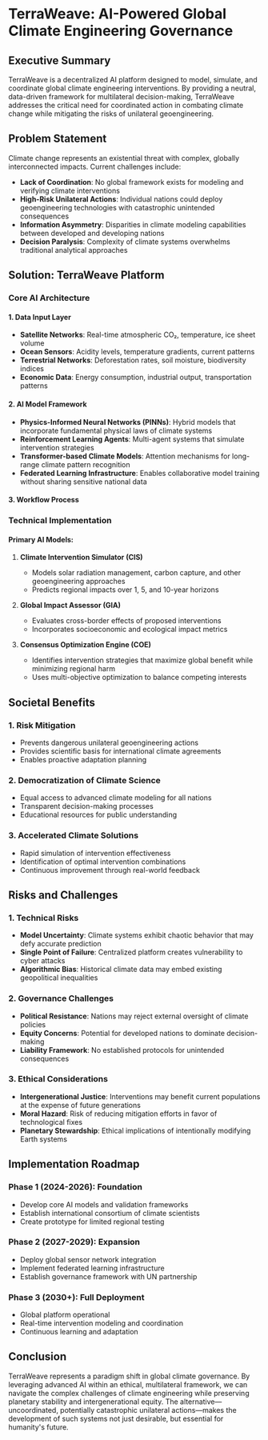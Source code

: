 # TerraWeave: AI-Powered Global Climate Engineering Governance

## Executive Summary

TerraWeave is a decentralized AI platform designed to model, simulate, and coordinate global climate engineering interventions. By providing a neutral, data-driven framework for multilateral decision-making, TerraWeave addresses the critical need for coordinated action in combating climate change while mitigating the risks of unilateral geoengineering.

## Problem Statement

Climate change represents an existential threat with complex, globally interconnected impacts. Current challenges include:

- **Lack of Coordination**: No global framework exists for modeling and verifying climate interventions
- **High-Risk Unilateral Actions**: Individual nations could deploy geoengineering technologies with catastrophic unintended consequences
- **Information Asymmetry**: Disparities in climate modeling capabilities between developed and developing nations
- **Decision Paralysis**: Complexity of climate systems overwhelms traditional analytical approaches

## Solution: TerraWeave Platform

### Core AI Architecture

#### 1. **Data Input Layer**
- **Satellite Networks**: Real-time atmospheric CO₂, temperature, ice sheet volume
- **Ocean Sensors**: Acidity levels, temperature gradients, current patterns
- **Terrestrial Networks**: Deforestation rates, soil moisture, biodiversity indices
- **Economic Data**: Energy consumption, industrial output, transportation patterns

#### 2. **AI Model Framework**
- **Physics-Informed Neural Networks (PINNs)**: Hybrid models that incorporate fundamental physical laws of climate systems
- **Reinforcement Learning Agents**: Multi-agent systems that simulate intervention strategies
- **Transformer-based Climate Models**: Attention mechanisms for long-range climate pattern recognition
- **Federated Learning Infrastructure**: Enables collaborative model training without sharing sensitive national data

#### 3. **Workflow Process**

### Technical Implementation

#### Primary AI Models:
1. **Climate Intervention Simulator (CIS)**
   - Models solar radiation management, carbon capture, and other geoengineering approaches
   - Predicts regional impacts over 1, 5, and 10-year horizons

2. **Global Impact Assessor (GIA)**
   - Evaluates cross-border effects of proposed interventions
   - Incorporates socioeconomic and ecological impact metrics

3. **Consensus Optimization Engine (COE)**
   - Identifies intervention strategies that maximize global benefit while minimizing regional harm
   - Uses multi-objective optimization to balance competing interests

## Societal Benefits

### 1. **Risk Mitigation**
- Prevents dangerous unilateral geoengineering actions
- Provides scientific basis for international climate agreements
- Enables proactive adaptation planning

### 2. **Democratization of Climate Science**
- Equal access to advanced climate modeling for all nations
- Transparent decision-making processes
- Educational resources for public understanding

### 3. **Accelerated Climate Solutions**
- Rapid simulation of intervention effectiveness
- Identification of optimal intervention combinations
- Continuous improvement through real-world feedback

## Risks and Challenges

### 1. **Technical Risks**
- **Model Uncertainty**: Climate systems exhibit chaotic behavior that may defy accurate prediction
- **Single Point of Failure**: Centralized platform creates vulnerability to cyber attacks
- **Algorithmic Bias**: Historical climate data may embed existing geopolitical inequalities

### 2. **Governance Challenges**
- **Political Resistance**: Nations may reject external oversight of climate policies
- **Equity Concerns**: Potential for developed nations to dominate decision-making
- **Liability Framework**: No established protocols for unintended consequences

### 3. **Ethical Considerations**
- **Intergenerational Justice**: Interventions may benefit current populations at the expense of future generations
- **Moral Hazard**: Risk of reducing mitigation efforts in favor of technological fixes
- **Planetary Stewardship**: Ethical implications of intentionally modifying Earth systems

## Implementation Roadmap

### Phase 1 (2024-2026): Foundation
- Develop core AI models and validation frameworks
- Establish international consortium of climate scientists
- Create prototype for limited regional testing

### Phase 2 (2027-2029): Expansion
- Deploy global sensor network integration
- Implement federated learning infrastructure
- Establish governance framework with UN partnership

### Phase 3 (2030+): Full Deployment
- Global platform operational
- Real-time intervention modeling and coordination
- Continuous learning and adaptation

## Conclusion

TerraWeave represents a paradigm shift in global climate governance. By leveraging advanced AI within an ethical, multilateral framework, we can navigate the complex challenges of climate engineering while preserving planetary stability and intergenerational equity. The alternative—uncoordinated, potentially catastrophic unilateral actions—makes the development of such systems not just desirable, but essential for humanity's future.
